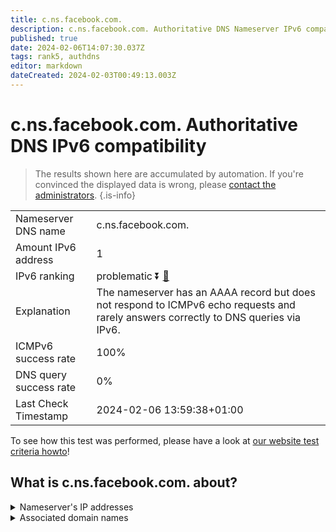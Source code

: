 ```yaml
---
title: c.ns.facebook.com.
description: c.ns.facebook.com. Authoritative DNS Nameserver IPv6 compatibility
published: true
date: 2024-02-06T14:07:30.037Z
tags: rank5, authdns
editor: markdown
dateCreated: 2024-02-03T00:49:13.003Z
---
```


# c.ns.facebook.com. Authoritative DNS IPv6 compatibility

> The results shown here are accumulated by automation. If you're convinced the displayed data is wrong, please [contact the administrators](/howto/chat). 
{.is-info}




|   |   |
| - | - |
| Nameserver DNS name | c.ns.facebook.com.
| Amount IPv6 address | 1
| IPv6 ranking | problematic :arrow_double_down: [🔗](/howto/ranking) |
| Explanation | The nameserver has an AAAA record but does not respond to ICMPv6 echo requests and rarely answers correctly to DNS queries via IPv6. |
| ICMPv6 success rate | 100%|
| DNS query success rate | 0% |
| Last Check Timestamp | 2024-02-06 13:59:38+01:00 |

To see how this test was performed, please have a look at [our website test criteria howto](/howto/testcriteria/authdns)!


## What is c.ns.facebook.com. about?




<details>
<summary>Nameserver's IP addresses</summary>

2a03:2880:f1fc:c:face:b00c:0:35

</details>



<details>
<summary>Associated domain names</summary>

www.facebook.com

</details>
